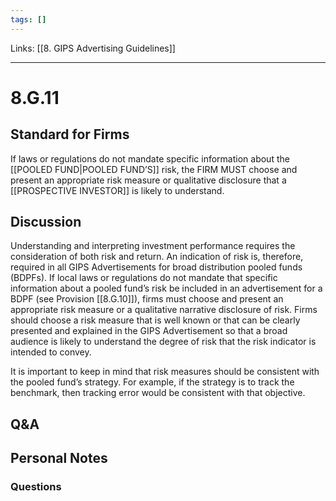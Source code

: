 ```yaml
---
tags: []
---
```

Links: [[8. GIPS Advertising Guidelines]]
___
# 8.G.11
## Standard for Firms
If laws or regulations do not mandate specific information about the [[POOLED FUND|POOLED FUND’S]] risk, the FIRM MUST choose and present an appropriate risk measure or qualitative disclosure that a [[PROSPECTIVE INVESTOR]] is likely to understand.
## Discussion
Understanding and interpreting investment performance requires the consideration of both risk and return. An indication of risk is, therefore, required in all GIPS Advertisements for broad distribution pooled funds (BDPFs). If local laws or regulations do not mandate that specific information about a pooled fund’s risk be included in an advertisement for a BDPF (see Provision [[8.G.10]]), firms must choose and present an appropriate risk measure or a qualitative narrative disclosure of risk. Firms should choose a risk measure that is well known or that can be clearly presented and explained in the GIPS Advertisement so that a broad audience is likely to understand the degree of risk that the risk indicator is intended to convey.

It is important to keep in mind that risk measures should be consistent with the pooled fund’s strategy. For example, if the strategy is to track the benchmark, then tracking error would be consistent with that objective.
## Q&A

## Personal Notes

### Questions